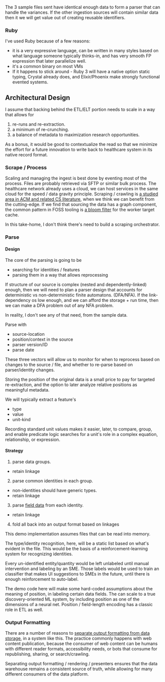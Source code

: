 The 3 sample files sent have identical enough data to form a parser that can handle the variances.  If the other ingestion sources will contain similar data then it we will get value out of creating reusable identifiers.  


### Ruby

I've used Ruby because of a few reasons:

* it is a very expressive language, can be written in many styles based on what language someone typically thinks-in, and has very smooth FP expression that later parallelize well.
* it's a common binary on most VMs
* If it happens to stick around - Ruby 3 will have a native option static typing, Crystal already does, and Elixir/Phoenix make strongly functional evented systems.

## Architectural Design

I assume that backing behind the ETL/ELT portion needs to scale in a way that allows for 

1. re-runs and re-extraction.
1. a minimum of re-crunching.
1. a balance of metadata to maximization research opportunities.

As a bonus, it would be good to contextualize the read so that we minimize the effort for a future innovation to write back to healthcare system in its native record format.

### Scrape / Process

Scaling and managing the ingest is best done by eventing most of the process.  Files are probably retrieved via SFTP or similar bulk process.  The healthcare network already uses a cloud, we can host services in the same cloud for the speed / data gravity principle.  Scraping / crawling is [a studied area in ACM and related CS literature](https://dl.acm.org/results.cfm?query=crawler), when we think we can benefit from the cutting-edge. If we find that sourcing the data has a graph component, the common pattern in FOSS tooling is [a bloom filter](https://github.com/igrigorik/bloomfilter-rb) for the worker target cache.

In this take-home, I don't think there's need to build a scraping orchestrator.

### Parse

#### Design
The core of the parsing is going to be 

* searching for identities / features
* parsing them in a way that allows reprocessing

If structure of our source is complex (nested and dependently-linked) enough, then we will need to plan a parser design that accounts for deterministic vs non-deterministic finite automatons. (DFA/NFA). If the link-dependency os low enough, and we can afford the storage + run time, then we can make a DFA problem out of any NFA problem. 

In reality, I don't see any of that need, from the sample data. 

Parse with

* source-location 
* position/context in the source
* parser version/ID
* parse date

These three vectors will allow us to monitor for when to reprocess based on changes to the source / file, and whether to re-parse based on parser/identity changes.  

Storing the position of the original data is a small price to pay for targeted re-extraction, and the option to later analyze relative positions as meaningful metadata.

We will typically extract a feature's

* type
* value
* unit-kind

Recording standard unit values makes it easier, later, to compare, group, and enable predicate logic searches for a unit's role in a complex equation, relationship, or expression.

#### Strategy

1. parse data groups.
  * retain linkage
2. parse common identities in each group.
  * non-identities should have generic types.
  * retain linkage
3. parse [field data](https://github.com/pocari/regexp-ruby) from each identity.
  * retain linkage
4. fold all back into an output format based on linkages

This demo implementation assumes files that can be read into memory.  

The type/identity recognition, here, will be a static list based on what's evident in the file.  This would be the basis of a reinforcement-learning system for recognizing identities. 

Every un-identified entity/quantity would be left unlabeled until manual intervention and labeling by an SME. Those labels would be used to train an classifier that makes UI suggestions to SMEs in the future, until there is enough reinforcement to auto-label.

The demo code here will make some hard-coded assumptions about the meaning of position, in labeling certain data fields.  The can scale to a true discovery-oriented ML system, by including position as one of the dimensions of a neural net.  Position / field-length encoding has a classic role in ETL as well. 

### Output Formatting

There are a number of reasons to [separate output formatting from data storage](https://github.com/PeterCamilleri/format_engine), in a system like this.  The practice commonly happens with web content publication, because the consumer of web content can be humans with different reader formats, accessibility needs, or bots that consume for republishing, sharing, or search/crawling.

Separating output formatting / rendering / presenters ensures that the data warehouse remains a consistent source of truth, while allowing for many different consumers of the data platform.



